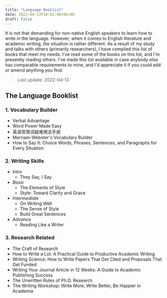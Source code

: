 ```yaml
---
title: "Language Booklist"
date: 2022-04-13T10:01:48+08:00
draft: False
---
```


It is not that demanding for non-native English speakers to learn how to write in the language. However, when it comes to English literature and academic writing, the situation is rather different. As a result of my study and talks with others (primarily researchers), I have compiled this list of books that meet my needs. I've read some of the books on this list, and I'm presently reading others. I've made this list available in case anybody else has comparable requirements to mine, and I'd appreciate it if you could add or amend anything you find.

> Last update: 2022-04-13

## The Language Booklist

### 1. Vocabulary Builder

- Verbal Advantage
- Word Power Made Easy
- 英语常用词疑难用法手册
- Merriam-Webster's Vocabulary Builder
- How to Say It: Choice Words, Phrases, Sentences, and Paragraphs for Every Situation

### 2. Writing Skills

- *Intro*
  - They Say, I Say
- *Basic*
  - The Elements of Style
  - Style: Toward Clarity and Grace
- *Intermediate*
  - On Writing Well
  - The Sense of Style
  - Build Great Sentences
- *Advance*
  - Reading Like a Writer

### 3. Research Related

- The Craft of Research
- How to Write a Lot: A Practical Guide to Productive Academic Writing
- Writing Science: How to Write Papers That Get Cited and Proposals That Get Funded
- Writing Your Journal Article in 12 Weeks: A Guide to Academic Publishing Success
- The Unwritten Rules of Ph.D. Research
- The Writing Workshop: Write More, Write Better, Be Happier in Academia
